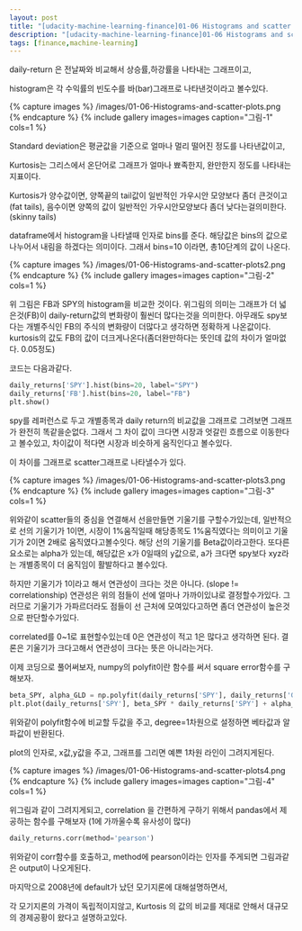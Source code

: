 ```yaml
---
layout: post
title: "[udacity-machine-learning-finance]01-06 Histograms and scatter plots"
description: "[udacity-machine-learning-finance]01-06 Histograms and scatter plots"
tags: [finance,machine-learning]
---
```

daily-return 은 전날짜와 비교해서 상승률,하강률을 나타내는 그래프이고,

histogram은 각 수익률의 빈도수를 바(bar)그래프로 나타낸것이라고 볼수있다.



{% capture images %}
	/images/01-06-Histograms-and-scatter-plots.png
{% endcapture %}
{% include gallery images=images caption="그림-1" cols=1 %}

Standard deviation은 평균값을 기준으로 얼마나 멀리 떨어진 정도를 나타낸값이고,

Kurtosis는 그리스에서 온단어로 그래프가 얼마나 뾰족한지, 완만한지 정도를 나타내는 지표이다.

Kurtosis가 양수값이면, 양쪽끝의 tail값이 일반적인 가우시안 모양보다 좀더 큰것이고(fat tails), 음수이면 양쪽의 값이 일반적인 가우시안모양보다 좀더 낮다는걸의미한다.(skinny tails)

dataframe에서 histogram을 나타낼때 인자로 bins를 준다.
해당값은 bins의 값으로 나누어서 내림을 하겠다는 의미이다. 그래서 bins=10 이라면, 총10단계의 값이 나온다.


{% capture images %}
	/images/01-06-Histograms-and-scatter-plots2.png
{% endcapture %}
{% include gallery images=images caption="그림-2" cols=1 %}

위 그림은 FB과 SPY의 histogram을 비교한 것이다.
위그림의 의미는 그래프가 더 넓은것(FB)이 daily-return값의 변화량이 훨씬더 많다는것을 의미한다. 아무래도 spy보다는 개별주식인 FB의 주식의 변화량이 더많다고 생각하면 정확하게 나온값이다.
kurtosis의 값도 FB의 값이 더크게나온다(좀더완만하다는 뜻인데 값의 차이가 얼마없다. 0.05정도)

코드는 다음과같다.

```python
daily_returns['SPY'].hist(bins=20, label="SPY")
daily_returns['FB'].hist(bins=20, label="FB")
plt.show()
```

spy를 레퍼런스로 두고 개별종목과 daily return의 비교값을 그래프로 그려보면 그래프가 완전히 똑같을순없다.
그래서 그 차이 값이 크다면 시장과 엇갈린 흐름으로 이동한다고 볼수있고, 차이값이 적다면 시장과 비슷하게 움직인다고 볼수있다.

이 차이를 그래프로 scatter그래프로 나타낼수가 있다.

{% capture images %}
	/images/01-06-Histograms-and-scatter-plots3.png
{% endcapture %}
{% include gallery images=images caption="그림-3" cols=1 %}


위와같이 scatter들의 중심을 연결해서 선을만들면 기울기를 구할수가있는데, 일반적으로 선의 기울기가 1이면, 시장이 1%움직일때 해당종목도 1%움직였다는 의미이고 기울기가 2이면 2배로 움직였다고볼수잇다. 해당 선의 기울기를 Beta값이라고한다.
또다른 요소로는 alpha가 있는데, 해당값은 x가 0일때의 y값으로, a가 크다면 spy보다 xyz라는 개별종목이 더 움직임이 활발하다고 볼수있다.

하지만 기울기가 1이라고 해서 연관성이 크다는 것은 아니다. (slope != correlationship)
연관성은 위의 점들이 선에 얼마나 가까이있냐로 결정할수가있다. 그러므로 기울기가 가파르더라도 점들이 선 근처에 모여있다고하면 좀더 연관성이 높은것으로 판단할수가있다.

correlated를 0~1로 표현할수있는데 0은 연관성이 적고 1은 많다고 생각하면 된다. 결론은 기울기가 크다고해서 연관성이 크다는 뜻은 아니라는거다.

이제 코딩으로 풀어써보자,
numpy의 polyfit이란 함수를 써서 square error함수를 구해보자.

```python
beta_SPY, alpha_GLD = np.polyfit(daily_returns['SPY'], daily_returns['GLD'], deg=1)
plt.plot(daily_returns['SPY'], beta_SPY * daily_returns['SPY'] + alpha_GLD, '-', color='r')
```

위와같이 polyfit함수에 비교할 두값을 주고, degree=1차원으로 설정하면 베타값과 알파값이 반환된다.

plot의 인자로, x값,y값을 주고, 그래프를 그리면 예쁜 1차원 라인이 그려지게된다.


{% capture images %}
	/images/01-06-Histograms-and-scatter-plots4.png
{% endcapture %}
{% include gallery images=images caption="그림-4" cols=1 %}


위그림과 같이 그려지게되고, correlation 을 간편하게 구하기 위해서 pandas에서 제공하는 함수를 구해보자 (1에 가까울수록 유사성이 많다)

```python
daily_returns.corr(method='pearson')
```

위와같이 corr함수를 호출하고, method에 pearson이라는 인자를 주게되면 그림과같은 output이 나오게된다.


마지막으로 2008년에 default가 났던 모기지론에 대해설명하면서,

각 모기지론의 가격이 독립적이지않고, Kurtosis 의 값의 비교를 제대로 안해서 대규모의 경제공황이 왔다고 설명하고있다.

